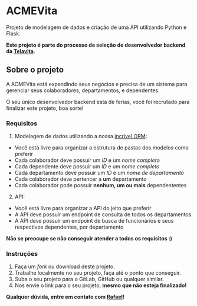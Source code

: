 # ACMEVita

Projeto de modelagem de dados e criação de uma API utilizando Python e Flask.

**Este projeto é parte do processo de seleção de desenvolvedor backend da [Telavita](https://telavita.com.br).**

## Sobre o projeto

A ACMEVita está expandindo seus negócios e precisa de um sistema para gerenciar seus colaboradores, departamentos, e dependentes.

O seu único desenvolvedor backend está de ferias, você foi recrutado para finalizar este projeto, boa sorte!

### Requisitos

1. Modelagem de dados utilizando a nossa [incrível ORM](docs/IncredibleORM.md):
  * Você está livre para organizar a estrutura de pastas dos modelos como preferir
  * Cada colaborador deve possuir um *ID* e um *nome completo*
  * Cada dependente deve possuir um *ID* e um *nome completo*
  * Cada departamento deve possuir um *ID* e um *nome de departamento*
  * Cada colaborador deve pertencer a **um** departamento
  * Cada colaborador pode possuir **nenhum, um ou mais** dependententes

2. API:
  * Você está livre para organizar a API do jeito que preferir
  * A API deve possuir um endpoint de consulta de todos os departamentos
  * A API deve possuir um endpoint de busca de funcionários e seus respectivos dependentes, por departamento
 
**Não se preocupe se não conseguir atender a todos os requisitos :)**

### Instruções

1. Faça um _fork_ ou download deste projeto.
2. Trabalhe localmente no seu projeto, faça até o ponto que conseguir.
3. Suba o seu projeto para o GitLab, GitHub ou qualquer similar.
4. Nos envie o link para o seu projeto, **mesmo que não esteja finalizado!**

**Qualquer dúvida, entre em contato com [Rafael](mailto:rc@telavita.com.br)!**
